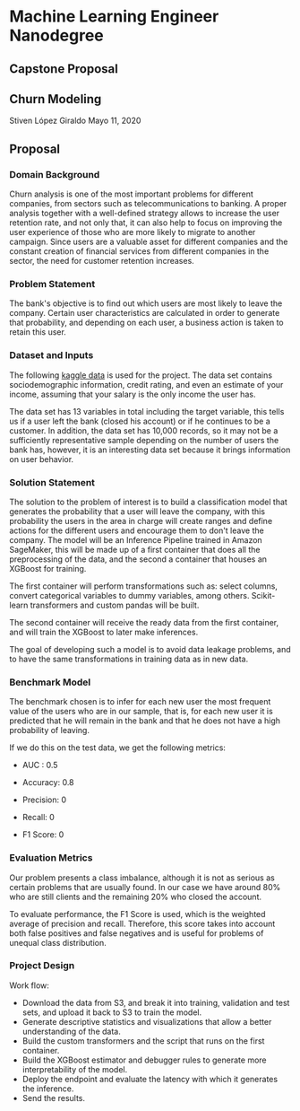# Machine Learning Engineer Nanodegree

## Capstone Proposal

## Churn Modeling

Stiven López Giraldo
Mayo 11, 2020

## Proposal

### Domain Background

Churn analysis is one of the most important problems for different companies, from sectors such as telecommunications to banking. A proper analysis together with a well-defined strategy allows to increase the user retention rate, and not only that, it can also help to focus on improving the user experience of those who are more likely to migrate to another campaign. Since users are a valuable asset for different companies and the constant creation of financial services from different companies in the sector, the need for customer retention increases.

### Problem Statement

The bank's objective is to find out which users are most likely to leave the company. Certain user characteristics are calculated in order to generate that probability, and depending on each user, a business action is taken to retain this user.

### Dataset and Inputs

The following [kaggle data](https://www.kaggle.com/shrutimechlearn/churn-modelling) is used for the project. The data set contains sociodemographic information, credit rating, and even an estimate of your income, assuming that your salary is the only income the user has.

The data set has 13 variables in total including the target variable, this tells us if a user left the bank (closed his account) or if he continues to be a customer. In addition, the data set has 10,000 records, so it may not be a sufficiently representative sample depending on the number of users the bank has, however, it is an interesting data set because it brings information on user behavior.

### Solution Statement

The solution to the problem of interest is to build a classification model that generates the probability that a user will leave the company, with this probability the users in the area in charge will create ranges and define actions for the different users and encourage them to don't leave the company. The model will be an Inference Pipeline trained in Amazon SageMaker, this will be made up of a first container that does all the preprocessing of the data, and the second a container that houses an XGBoost for training.

The first container will perform transformations such as: select columns, convert categorical variables to dummy variables, among others. Scikit-learn transformers and custom pandas will be built.

The second container will receive the ready data from the first container, and will train the XGBoost to later make inferences.

The goal of developing such a model is to avoid data leakage problems, and to have the same transformations in training data as in new data.

### Benchmark Model

The benchmark chosen is to infer for each new user the most frequent value of the users who are in our sample, that is, for each new user it is predicted that he will remain in the bank and that he does not have a high probability of leaving.

If we do this on the test data, we get the following metrics:

* AUC : 0.5

* Accuracy: 0.8

* Precision: 0

* Recall: 0

* F1 Score: 0

### Evaluation Metrics

Our problem presents a class imbalance, although it is not as serious as certain problems that are usually found. In our case we have around 80% who are still clients and the remaining 20% who closed the account.

To evaluate performance, the F1 Score is used, which is the weighted average of precision and recall. Therefore, this score takes into account both false positives and false negatives and is useful for problems of unequal class distribution.

### Project Design

Work flow:

* Download the data from S3, and break it into training, validation and test sets, and upload it back to S3 to train the model.
* Generate descriptive statistics and visualizations that allow a better understanding of the data.
* Build the custom transformers and the script that runs on the first container.
* Build the XGBoost estimator and debugger rules to generate more interpretability of the model.
* Deploy the endpoint and evaluate the latency with which it generates the inference.
* Send the results.